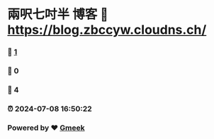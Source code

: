 # 兩呎七吋半 博客 :link: https://blog.zbccyw.cloudns.ch/ 
### :page_facing_up: [1](https://blog.zbccyw.cloudns.ch//tag.html) 
### :speech_balloon: 0 
### :hibiscus: 4 
### :alarm_clock: 2024-07-08 16:50:22 
### Powered by :heart: [Gmeek](https://github.com/Meekdai/Gmeek)
